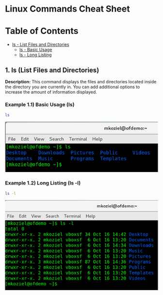 # Linux Commands Cheat Sheet

# Table of Contents

- [ls - List Files and Directories](#1-ls-list-files-and-directories)
	- [ls - Basic Usage](#example-11-basic-usage-ls)
	- [ls - Long Listing](#example-12-long-listing-ls)

## 1. ls (List Files and Directories)

**Description:** This command displays the files and directories located inside the directory you are currently in. You can add additional options to increase the amount of information displayed.

### Example 1.1) Basic Usage (ls)
```bash
ls
```

![alt-text](./reference_images/linux_cheat_sheet_images/basic_ls.PNG "Basic Usage")

### Example 1.2) Long Listing (ls -l)
```bash
ls -l
```

![alt-text](./reference_images/linux_cheat_sheet_images/ls_l.PNG "Long Listing")
